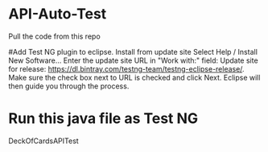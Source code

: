 # API-Auto-Test
Pull the code from this repo

#Add Test NG plugin to eclipse.
Install from update site
Select Help / Install New Software...
Enter the update site URL in "Work with:" field:
Update site for release: https://dl.bintray.com/testng-team/testng-eclipse-release/.
Make sure the check box next to URL is checked and click Next.
Eclipse will then guide you through the process.

# Run this java file as Test NG

DeckOfCardsAPITest
